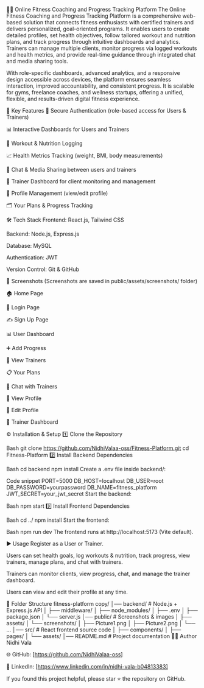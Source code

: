 🏋️‍♀️ Online Fitness Coaching and Progress Tracking Platform
The Online Fitness Coaching and Progress Tracking Platform is a comprehensive web-based solution that connects fitness enthusiasts with certified trainers and delivers personalized, goal-oriented programs. It enables users to create detailed profiles, set health objectives, follow tailored workout and nutrition plans, and track progress through intuitive dashboards and analytics. Trainers can manage multiple clients, monitor progress via logged workouts and health metrics, and provide real-time guidance through integrated chat and media sharing tools.

With role-specific dashboards, advanced analytics, and a responsive design accessible across devices, the platform ensures seamless interaction, improved accountability, and consistent progress. It is scalable for gyms, freelance coaches, and wellness startups, offering a unified, flexible, and results-driven digital fitness experience.

🚀 Key Features
🔑 Secure Authentication (role-based access for Users & Trainers)

📊 Interactive Dashboards for Users and Trainers

📝 Workout & Nutrition Logging

📈 Health Metrics Tracking (weight, BMI, body measurements)

💬 Chat & Media Sharing between users and trainers

🎯 Trainer Dashboard for client monitoring and management

🧾 Profile Management (view/edit profile)

🗂️ Your Plans & Progress Tracking

🛠️ Tech Stack
Frontend: React.js, Tailwind CSS

Backend: Node.js, Express.js

Database: MySQL

Authentication: JWT

Version Control: Git & GitHub

📸 Screenshots
(Screenshots are saved in public/assets/screenshots/ folder)

🏠 Home Page

🔐 Login Page

✍️ Sign Up Page

📊 User Dashboard

➕ Add Progress

👀 View Trainers

📋 Your Plans

💬 Chat with Trainers

👤 View Profile

👤 Edit Profile

🎯 Trainer Dashboard

⚙️ Installation & Setup
1️⃣ Clone the Repository

Bash
git clone https://github.com/NidhiValaa-oss/Fitness-Platform.git
cd Fitness-Platform
2️⃣ Install Backend Dependencies

Bash
cd backend
npm install
Create a .env file inside backend/:

Code snippet
PORT=5000
DB_HOST=localhost
DB_USER=root
DB_PASSWORD=yourpassword
DB_NAME=fitness_platform
JWT_SECRET=your_jwt_secret
Start the backend:

Bash
npm start
3️⃣ Install Frontend Dependencies

Bash
cd ../
npm install
Start the frontend:

Bash
npm run dev
The frontend runs at http://localhost:5173 (Vite default).

▶️ Usage
Register as a User or Trainer.

Users can set health goals, log workouts & nutrition, track progress, view trainers, manage plans, and chat with trainers.

Trainers can monitor clients, view progress, chat, and manage the trainer dashboard.

Users can view and edit their profile at any time.

📂 Folder Structure
fitness-platform copy/
│── backend/           # Node.js + Express.js API
│   ├── middleware/
│   ├── node_modules/
│   ├── .env
│   ├── package.json
│   └── server.js
│── public/            # Screenshots & images
│   ├── assets/
│   └── screenshots/
│       ├── Picture1.png
│       ├── Picture2.png
│       └── ...
│── src/               # React frontend source code
│   ├── components/
│   ├── pages/
│   └── assets/
│── README.md          # Project documentation
👩‍💻 Author
Nidhi Vala

🌐 GitHub: [https://github.com/NidhiValaa-oss]

💼 LinkedIn: [https://www.linkedin.com/in/nidhi-vala-b04813383]

If you found this project helpful, please star ⭐ the repository on GitHub.